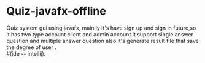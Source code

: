 # Quiz-javafx-offline
Quiz system gui using javafx, mainlly it's have sign up and sign in future,so it has two type account client and admin account.it support single answer question and multiple answer question also it's generate result file that save the degree of user .   
#(ide -- intellij).
